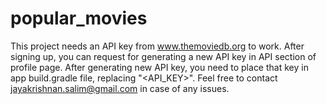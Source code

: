 # popular_movies

This project needs an API key from www.themoviedb.org to work. After signing up, you can request for generating a new API key in API section of profile page.
After generating new API key, you need to place that key in app build.gradle file, replacing "<API_KEY>". 
Feel free to contact jayakrishnan.salim@gmail.com in case of any issues. 
